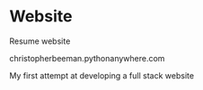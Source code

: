 # Website
Resume website

christopherbeeman.pythonanywhere.com

My first attempt at developing a full stack website
